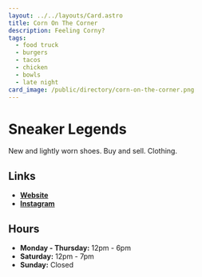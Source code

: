 ```yaml
---
layout: ../../layouts/Card.astro
title: Corn On The Corner
description: Feeling Corny?
tags:
  - food truck
  - burgers
  - tacos
  - chicken
  - bowls
  - late night
card_image: /public/directory/corn-on-the-corner.png
---
```


# Sneaker Legends 

New and lightly worn shoes. Buy and sell. Clothing.

## Links

- **[Website](https://sneakerlegends.com)**
- **[Instagram](https://www.instagram.com/sneakerlegendsdearborn)**

## Hours

- **Monday - Thursday:** 12pm - 6pm
- **Saturday:** 12pm - 7pm
- **Sunday:** Closed